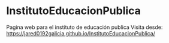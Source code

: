 # InstitutoEducacionPublica
Pagina web para el instituto de educación publica
Visita desde: https://jared0192galicia.github.io/InstitutoEducacionPublica/
